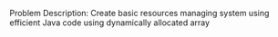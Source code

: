 Problem Description:
Create basic resources managing system using efficient Java code using dynamically allocated array
